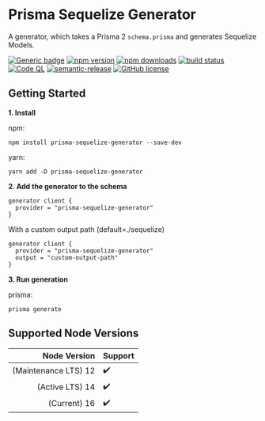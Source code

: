 # Prisma Sequelize Generator

A generator, which takes a Prisma 2 `schema.prisma` and generates Sequelize Models.

[![Generic badge](https://img.shields.io/badge/Generator%20for-◭%20Prisma-9F7AEA.svg)](https://www.prisma.io)
[![npm version](https://img.shields.io/npm/v/prisma-sequelize-generator?label=npm%20package)](https://www.npmjs.com/package/prisma-sequelize-generator)
[![npm downloads](https://img.shields.io/npm/dm/prisma-sequelize-generator)](https://www.npmjs.com/package/prisma-sequelize-generator)
[![build status](https://img.shields.io/github/workflow/status/floydspace/prisma-sequelize-generator/release)](https://github.com/floydspace/prisma-sequelize-generator/actions/workflows/release.yml)
[![Code QL](https://github.com/floydspace/prisma-sequelize-generator/workflows/CodeQL/badge.svg)](https://github.com/floydspace/prisma-sequelize-generator/actions/workflows/codeql-analysis.yml)
[![semantic-release](https://img.shields.io/badge/%20%20%F0%9F%93%A6%F0%9F%9A%80-semantic--release-e10079.svg)](https://github.com/semantic-release/semantic-release)
[![GitHub license](https://img.shields.io/github/license/Naereen/StrapDown.js.svg)](https://github.com/floydspace/prisma-sequelize-generator/blob/master/LICENSE)

## Getting Started

**1. Install**

npm:

```shell
npm install prisma-sequelize-generator --save-dev
```

yarn:

```shell
yarn add -D prisma-sequelize-generator
```

**2. Add the generator to the schema**

```prisma
generator client {
  provider = "prisma-sequelize-generator"
}
```

With a custom output path (default=./sequelize)

```prisma
generator client {
  provider = "prisma-sequelize-generator"
  output = "custom-output-path"
}
```

**3. Run generation**

prisma:

```shell
prisma generate
```

## Supported Node Versions

|         Node Version | Support            |
| -------------------: | :----------------- |
| (Maintenance LTS) 12 | :heavy_check_mark: |
|      (Active LTS) 14 | :heavy_check_mark: |
|         (Current) 16 | :heavy_check_mark: |
